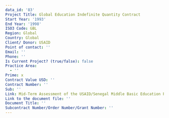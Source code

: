 ```yaml
---
data_id: '83'
Project Title: Global Education Indefinite Quantity Contract
Start Year: '1993'
End Year: '1998'
ISO3 Code: GBL
Region: Global
Country: Global
Client/ Donor: USAID
Point of contact: ''
Email: ''
Phone: ''
Is Current Project? (true/false): false
Practice Area:
  - ''
Prime: x
Contract Value USD: ''
Contract Number: ''
Sub: ''
Link: Mid-Term Assessment of the USAID/Senegal Middle Basic Education Program
Link to the document file: ''
Document Title: ''
Subcontract Number/Order Number/Grant Number: ''
---
```


